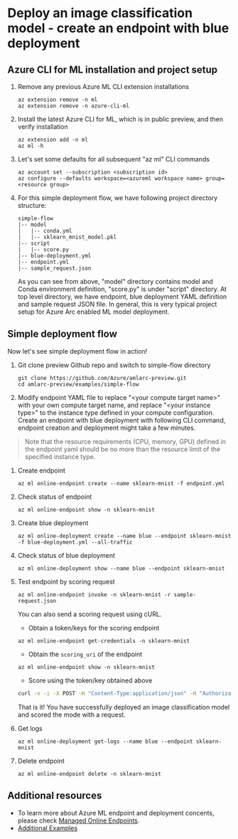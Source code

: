 
# Deploy an image classification model - create an endpoint with blue deployment

## Azure CLI for ML installation and project setup

1. Remove any previous Azure ML CLI extension installations

    ```azurecli
    az extension remove -n ml
    az extension remove -n azure-cli-ml
    ```

1. Install the latest Azure CLI for ML, which is in public preview, and then verify installation

    ```azurecli
    az extension add -n ml
    az ml -h
    ```

1. Let's set some defaults for all subsequent "az ml" CLI commands

    ```azurecli
    az account set --subscription <subscription id>
    az configure --defaults workspace=<azureml workspace name> group=<resource group>
    ```

1. For this simple deployment flow, we have following project directory structure:

    ``` code
    simple-flow
    |-- model
    |   |-- conda.yml
    |   |-- sklearn_mnist_model.pkl
    |-- script
    |   |-- score.py
    |-- blue-deployment.yml
    |-- endpoint.yml
    |-- sample_request.json
    ```

    As you can see from above, "model" directory contains model and Conda environment definition, "score.py" is under "script" directory. At top level directory, we have endpoint, blue deployment YAML definition and sample request JSON file. In general, this is very typical project setup for Azure Arc enabled ML model deployment.

## Simple deployment flow

Now let's see simple deployment flow in action!

1. Git clone preview Github repo and switch to simple-flow directory

    ```console
    git clone https://github.com/Azure/amlarc-preview.git
    cd amlarc-preview/examples/simple-flow
    ```

1. Modify endpoint YAML file to replace "\<your compute target name>" with your own compute target name, and replace "\<your instance type>" to the instance type defined in your compute configuration. Create an endpoint with blue deployment with following CLI command, endpoint creation and deployment might take a few minutes.

> Note that the resource requirements (CPU, memory, GPU) defined in the endpoint yaml should be no more than the resource limit of the specified instance type.


1. Create endpoint
    ```azurecli
    az ml online-endpoint create --name sklearn-mnist -f endpoint.yml
    ```
1. Check status of endpoint

    ```azurecli
    az ml online-endpoint show -n sklearn-mnist
    ```

1. Create blue deployment
    ```azurecli
    az ml online-deployment create --name blue --endpoint sklearn-mnist -f blue-deployment.yml --all-traffic
    ```

1. Check status of blue deployment

    ```azurecli
    az ml online-deployment show --name blue --endpoint sklearn-mnist
    ```

1. Test endpoint by scoring request

    ```azurecli
    az ml online-endpoint invoke -n sklearn-mnist -r sample-request.json
    ```

    You can also send a scoring request using cURL.

    * Obtain a token/keys for the scoring endpoint

    ```azurecli
    az ml online-endpoint get-credentials -n sklearn-mnist
    ```

    * Obtain the `scoring_uri` of the endpoint
  
    ```azurecli
    az ml online-endpoint show -n sklearn-mnist
    ```
  
    * Score using the token/key obtained above

    ```bash
    curl -v -i -X POST -H "Content-Type:application/json" -H "Authorization: Bearer <key_or_token>" -d '<sample_data>' <scoring_uri>
    ```

    That is it! You have successfully deployed an image classification model and scored the mode with a request.

1. Get logs

    ```azurecli
    az ml online-deployment get-logs --name blue --endpoint sklearn-mnist
    ```

1. Delete endpoint

    ```azurecli
    az ml online-endpoint delete -n sklearn-mnist
    ```

## Additional resources

* To learn more about Azure ML endpoint and deployment concents, please check [Managed Online Endpoints](https://docs.microsoft.com/azure/machine-learning/how-to-deploy-managed-online-endpoints).
* [Additional Examples](https://github.com/Azure/azureml-examples/tree/main/cli/endpoints/online)
